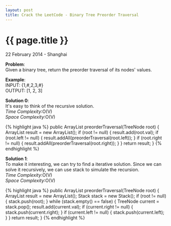 ```yaml
---
layout: post
title: Crack the LeetCode - Binary Tree Preorder Traversal
---
```


{{ page.title }}
================

<p class="meta">22 February 2014 - Shanghai </p>

**Problem**:  
Given a binary tree, return the preorder traversal of its nodes' values.

**Example**:  
INPUT: {1,#,2,3,#}  
OUTPUT:  [1, 2, 3]

**Solution 0**:  
It's easy to think of the recursive solution.    
*Time Complexity*:O(V)  
*Space Complexity*:O(V)  

{% highlight java %}
public ArrayList<Integer> preorderTraversal(TreeNode root) {
    ArrayList<Integer> result = new ArrayList<Integer>();
    if (root != null) {
        result.add(root.val);
        if (root.left != null) {
            result.addAll(preorderTraversal(root.left));
        }
        if (root.right != null) {
            result.addAll(preorderTraversal(root.right));
        }
    }
    return result;
}
{% endhighlight %}


**Solution 1**:  
To make it interesting, we can try to find a iterative solution. Since we can solve it recursively, we can use stack to simulate the recursion.  
*Time Complexity*:O(V)  
*Space Complexity*:O(V)  

{% highlight java %}
public ArrayList<Integer> preorderTraversal(TreeNode root) {
    ArrayList<Integer> result = new ArrayList<Integer>();
    Stack<TreeNode> stack = new Stack<TreeNode>();
    if (root != null) {
        stack.push(root);
    }
    while (stack.empty() == false) {
        TreeNode current = stack.pop();
        result.add(current.val);
        if (current.right != null) {
            stack.push(current.right);
        }
        if (current.left != null) {
            stack.push(current.left);
        }
    }
    return result;
}
{% endhighlight %}

